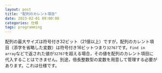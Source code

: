 ```yaml
---
layout: post
title: "配列のカレント項目"
date: 2023-02-01 09:00:00
categories: 仕様
tags: programming
---
```


配列の最大サイズは符号付き32ビット（21億以上）ですが，配列のカレント項目（添字を省略した変数）は符号付き16ビットつまり`32767`です。`Find in array`などで返された値が`32767`を超える場合，その値を配列のカレント項目に代入することはできません。別途，倍長整数型の変数を用意して管理する必要があります。これは仕様です。
